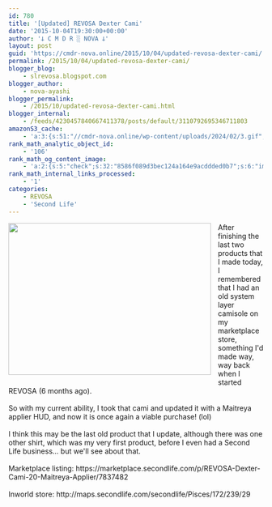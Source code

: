 ```yaml
---
id: 780
title: '[Updated] REVOSA Dexter Cami'
date: '2015-10-04T19:30:00+00:00'
author: '𐕣 C M D R ░ NOVA 𐕣'
layout: post
guid: 'https://cmdr-nova.online/2015/10/04/updated-revosa-dexter-cami/'
permalink: /2015/10/04/updated-revosa-dexter-cami/
blogger_blog:
    - slrevosa.blogspot.com
blogger_author:
    - nova-ayashi
blogger_permalink:
    - /2015/10/updated-revosa-dexter-cami.html
blogger_internal:
    - /feeds/4230457840667411378/posts/default/3110792695346711803
amazonS3_cache:
    - 'a:3:{s:51:"//cmdr-nova.online/wp-content/uploads/2024/02/3.gif";a:1:{s:9:"timestamp";i:1715804356;}s:57:"//cmdr-nova.online/wp-content/uploads/2024/02/NoAi_01.png";a:1:{s:9:"timestamp";i:1721693963;}s:67:"//cmdr-nova.online/wp-content/uploads/2024/02/721ac29ea9cbae00.jpeg";a:1:{s:9:"timestamp";i:1715407758;}}'
rank_math_analytic_object_id:
    - '106'
rank_math_og_content_image:
    - 'a:2:{s:5:"check";s:32:"8586f089d3bec124a164e9acddded0b7";s:6:"images";a:0:{}}'
rank_math_internal_links_processed:
    - '1'
categories:
    - REVOSA
    - 'Second Life'
---
```


<div style="clear: both; text-align: center;">
<a href="http://1.bp.blogspot.com/-VPTBF8v6HsE/VhF9zjDDceI/AAAAAAAAAUY/oL5FHw4Jcmg/s1600/dextercamiad.png" style="clear: left; float: left; margin-bottom: 1em; margin-right: 1em;"><img border="0" height="300" src="http://1.bp.blogspot.com/-VPTBF8v6HsE/VhF9zjDDceI/AAAAAAAAAUY/oL5FHw4Jcmg/s400/dextercamiad.png" width="400" /></a></div>
After finishing the last two products that I made today, I remembered that I had an old system layer camisole on my marketplace store, something I'd made way, way back when I started REVOSA (6 months ago).<br />
<br />
So with my current ability, I took that cami and updated it with a Maitreya applier HUD, and now it is once again a viable purchase! (lol)<br />
<br />
I think this may be the last old product that I update, although there was one other shirt, which was my very first product, before I even had a Second Life business... but we'll see about that.<br />
<br />
Marketplace listing: https://marketplace.secondlife.com/p/REVOSA-Dexter-Cami-20-Maitreya-Applier/7837482<br />
<br />
Inworld store: http://maps.secondlife.com/secondlife/Pisces/172/239/29